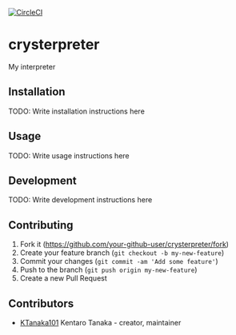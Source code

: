 [![CircleCI](https://circleci.com/gh/KTanaka101/crysterpreter/tree/master.svg?style=shield&circle-token=8f580ec1c7b5a310bcc770d6891142099e40a674)](https://circleci.com/gh/KTanaka101/crysterpreter/tree/master)

# crysterpreter

My interpreter

## Installation

TODO: Write installation instructions here

## Usage

TODO: Write usage instructions here

## Development

TODO: Write development instructions here

## Contributing

1. Fork it (<https://github.com/your-github-user/crysterpreter/fork>)
2. Create your feature branch (`git checkout -b my-new-feature`)
3. Commit your changes (`git commit -am 'Add some feature'`)
4. Push to the branch (`git push origin my-new-feature`)
5. Create a new Pull Request

## Contributors

- [KTanaka101](https://github.com/KTanaka101) Kentaro Tanaka - creator, maintainer
